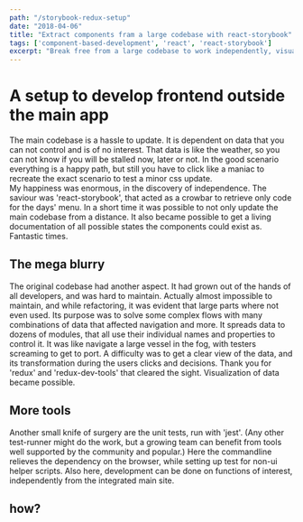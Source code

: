```yaml
---
path: "/storybook-redux-setup"
date: "2018-04-06"
title: "Extract components fram a large codebase with react-storybook"
tags: ['component-based-development', 'react', 'react-storybook']
excerpt: "Break free from a large codebase to work independently, visualize dataflow with redux-dev-tools"
---
```


# A setup to develop frontend outside the main app
The main codebase is a hassle to update. It is dependent on data that you can not control and is of no interest. That data is like the weather, so you can not know if you will be stalled now, later or not. In the good scenario everything is a happy path, but still you have to click like a maniac to recreate the exact scenario to test a minor css update.  
My happiness was enormous, in the discovery of independence. The saviour was 'react-storybook', that acted as a crowbar to retrieve only code for the days' menu. In a short time it was possible to not only update the main codebase from a distance. It also became possible to get a living documentation of all possible states the components could exist as. Fantastic times.
## The mega blurry
The original codebase had another aspect. It had grown out of the hands of all developers, and was hard to maintain. Actually almost impossible to maintain, and while refactoring, it was evident that large parts where not even used. Its purpose was to solve some complex flows with many combinations of data that affected navigation and more. It spreads data to dozens of modules, that all use their individual names and properties to control it. It was like navigate a large vessel in the fog, with testers screaming to get to port. A difficulty was to get a clear view of the data, and its transformation during the users clicks and decisions. Thank you for 'redux' and 'redux-dev-tools' that cleared the sight. Visualization of data became possible.  
## More tools
Another small knife of surgery are the unit tests, run with 'jest'. (Any other test-runner might do the work, but a growing team can benefit from tools well supported by the community and popular.) Here the commandline relieves the dependency on the browser, while setting up test for non-ui helper scripts. Also here, development can be done on functions of interest, independently from the integrated main site.
## how?
